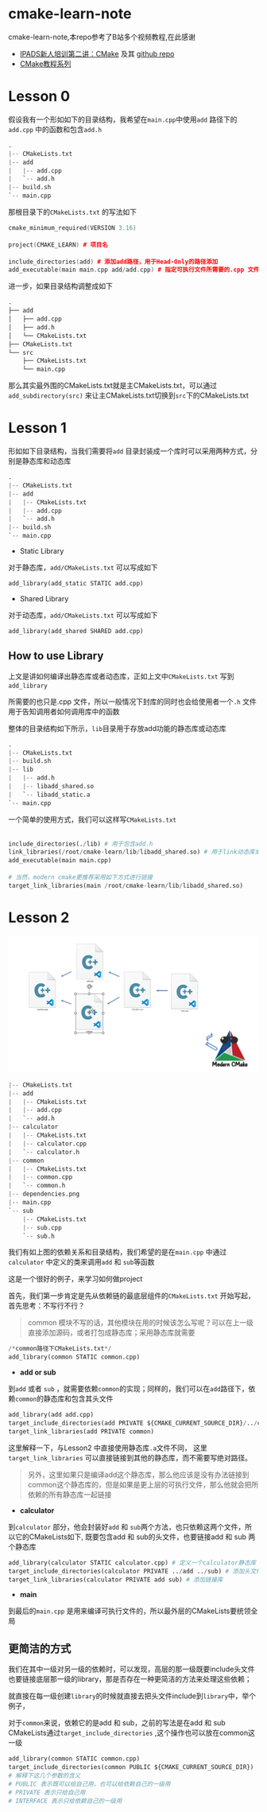 # cmake-learn-note
cmake-learn-note,本repo参考了B站多个视频教程,在此感谢
* [IPADS新人培训第二讲：CMake](https://www.bilibili.com/video/BV14h41187FZ/?spm_id_from=333.337.search-card.all.click&vd_source=bbc0bd6d50c9a37a05c8cb4791842c0f) 及其 [github repo](https://github.com/stdrc/modern-cmake-by-example)
* [CMake教程系列](https://space.bilibili.com/218427631/lists?sid=1849137&spm_id_from=333.788.0.0)

# Lesson 0

假设我有一个形如如下的目录结构，我希望在`main.cpp`中使用`add` 路径下的`add.cpp` 中的函数和包含`add.h` 

```python
.
|-- CMakeLists.txt
|-- add
|   |-- add.cpp
|   `-- add.h
|-- build.sh
`-- main.cpp
```

那根目录下的`CMakeLists.txt` 的写法如下

```cpp
cmake_minimum_required(VERSION 3.16)

project(CMAKE_LEARN) # 项目名

include_directories(add) # 添加add路径，用于Head-Only的路径添加
add_executable(main main.cpp add/add.cpp) # 指定可执行文件所需要的.cpp 文件
```

进一步，如果目录结构调整成如下

```python
.
├── add
│   ├── add.cpp
│   ├── add.h
│   └── CMakeLists.txt
├── CMakeLists.txt
└── src
    ├── CMakeLists.txt
    └── main.cpp
```

那么其实最外围的CMakeLists.txt就是主CMakeLists.txt，可以通过`add_subdirectory(src)` 来让主CMakeLists.txt切换到`src`下的CMakeLists.txt

# Lesson 1

形如如下目录结构，当我们需要将`add` 目录封装成一个库时可以采用两种方式，分别是静态库和动态库

```python
.
|-- CMakeLists.txt
|-- add
|   |-- CMakeLists.txt
|   |-- add.cpp
|   `-- add.h
|-- build.sh
`-- main.cpp
```

- Static Library

对于静态库，`add/CMakeLists.txt` 可以写成如下

```python
add_library(add_static STATIC add.cpp)
```

- Shared Library

对于动态库，`add/CMakeLists.txt` 可以写成如下

```python
add_library(add_shared SHARED add.cpp)
```

## How to use Library

上文是讲如何编译出静态库或者动态库，正如上文中`CMakeLists.txt` 写到`add_library`

所需要的也只是.cpp 文件，所以一般情况下封库的同时也会给使用者一个`.h` 文件用于告知调用者如何调用库中的函数

整体的目录结构如下所示，`lib`目录用于存放add功能的静态库或动态库

```python
.
|-- CMakeLists.txt
|-- build.sh
|-- lib
|   |-- add.h
|   |-- libadd_shared.so
|   `-- libadd_static.a
`-- main.cpp
```

一个简单的使用方式，我们可以这样写`CMakeLists.txt` 

```python

include_directories(./lib) # 用于包含add.h
link_libraries(/root/cmake-learn/lib/libadd_shared.so) # 用于link动态库或者静态库，这里要写绝对路径
add_executable(main main.cpp)

# 当然，modern cmake更推荐采用如下方式进行链接
target_link_libraries(main /root/cmake-learn/lib/libadd_shared.so)
```

# Lesson 2

![avatar](./lesson_2/dependencies.png)

```python
|-- CMakeLists.txt
|-- add
|   |-- CMakeLists.txt
|   |-- add.cpp
|   `-- add.h
|-- calculator
|   |-- CMakeLists.txt
|   |-- calculator.cpp
|   `-- calculator.h
|-- common
|   |-- CMakeLists.txt
|   |-- common.cpp
|   `-- common.h
|-- dependencies.png
|-- main.cpp
`-- sub
    |-- CMakeLists.txt
    |-- sub.cpp
    `-- sub.h
```

我们有如上图的依赖关系和目录结构，我们希望的是在`main.cpp` 中通过`calculator` 中定义的类来调用`add` 和 `sub`等函数

这是一个很好的例子，来学习如何做project

首先，我们第一步肯定是先从依赖链的最底层组件的`CMakeLists.txt` 开始写起，首先思考：不写行不行？

> common 模块不写的话，其他模块在用的时候该怎么写呢？可以在上一级直接添加源码，或者打包成静态库；采用静态库就需要
> 

```python
/*common路径下CMakeLists.txt*/
add_library(common STATIC common.cpp)
```

- **add or sub**

到`add` 或者 `sub` ，就需要依赖`common`的实现；同样的，我们可以在`add`路径下，依赖`common`的静态库和包含其头文件

```python
add_library(add add.cpp)
target_include_directories(add PRIVATE ${CMAKE_CURRENT_SOURCE_DIR}/../common)
target_link_libraries(add PRIVATE common)
```

这里解释一下，与Lesson2 中直接使用静态库`.a`文件不同， 这里`target_link_libraries` 可以直接链接到其他的静态库，而不需要写绝对路径。

> 另外，这里如果只是编译add这个静态库，那么他应该是没有办法链接到common这个静态库的，但是如果是更上层的可执行文件，那么他就会把所依赖的所有静态库一起链接
> 
- **calculator**

到`calculator` 部分，他会封装好`add` 和 `sub`两个方法，也只依赖这两个文件，所以它的CMakeLists如下, 既要包含add 和 sub的头文件，也要链接add 和 sub 两个静态库

```python
add_library(calculator STATIC calculator.cpp) # 定义一个calculator静态库
target_include_directories(calculator PRIVATE ../add ../sub) # 添加头文件搜索路径
target_link_libraries(calculator PRIVATE add sub) # 添加链接库
```

- **main**

到最后的`main.cpp` 是用来编译可执行文件的，所以最外层的CMakeLists要统领全局

## 更简洁的方式

我们在其中一级对另一级的依赖时，可以发现，高层的那一级既要include头文件也要链接底层那一级的library，那是否存在一种更简洁的方法来处理这些依赖；

就直接在每一级创建`library`的时候就直接去把头文件include到`library`中，举个例子，

对于`common`来说，依赖它的是add 和 sub，之前的写法是在add 和 sub CMakeLists通过`target_include_directories` ,这个操作也可以放在common这一级

```python
add_library(common STATIC common.cpp)
target_include_directories(common PUBLIC ${CMAKE_CURRENT_SOURCE_DIR})
# 解释下这几个参数的含义
# PUBLIC 表示既可以给自己用，也可以给依赖自己的一级用
# PRIVATE 表示只给自己用
# INTERFACE 表示只给依赖自己的一级用
```